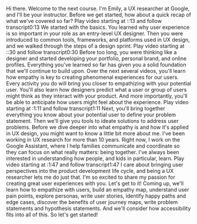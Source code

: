 
Hi there. Welcome to the next course. I'm Emily, a UX researcher at Google, and I'll be your instructor. Before we get started, how about a quick recap of what we've covered so far?
Play video starting at ::13 and follow transcript0:13
We started with the basics. You learned why user experience is so important in your role as an entry-level UX designer. Then you were introduced to common tools, frameworks, and platforms used in UX design, and we walked through the steps of a design sprint.
Play video starting at ::30 and follow transcript0:30
Before too long, you were thinking like a designer and started developing your portfolio, personal brand, and online profiles. Everything you've learned so far has given you a solid foundation that we'll continue to build upon. Over the next several videos, you'll learn how empathy is key to creating phenomenal experiences for our users. Every activity you do will bring you closer to empathizing with your potential user. You'll also learn how designers predict what a user or group of users might think as they interact with your product. And more importantly, you'll be able to anticipate how users might feel about the experience.
Play video starting at :1:11 and follow transcript1:11
Next, you'll bring together everything you know about your potential user to define your problem statement. Then we'll give you tools to ideate solutions to address user problems. Before we dive deeper into what empathy is and how it's applied in UX design, you might want to know a little bit more about me. I've been working in UX research for more than 10 years. Right now, I work on the Google Assistant, where I help families communicate and coordinate so they can focus on what really matters: being together. I've always been interested in understanding how people, and kids in particular, learn.
Play video starting at :1:47 and follow transcript1:47
I care about bringing user perspectives into the product development life cycle, and being a UX researcher lets me do just that. I'm so excited to share my passion for creating great user experiences with you. Let's get to it! Coming up, we'll learn how to empathize with users, build an empathy map, understand user pain points, explore personas, write user stories, identify happy paths and edge cases, discover the benefits of user journey maps, write problem statements and hypothesis statements. And we'll consider how accessibility fits into all of this. So let's get started!